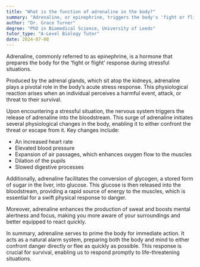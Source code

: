```yaml
---
title: "What is the function of adrenaline in the body?"
summary: "Adrenaline, or epinephrine, triggers the body's 'fight or flight' response, preparing it to react effectively during stressful situations."
author: "Dr. Grace Turner"
degree: "PhD in Biomedical Science, University of Leeds"
tutor_type: "A-Level Biology Tutor"
date: 2024-07-08
---
```


Adrenaline, commonly referred to as epinephrine, is a hormone that prepares the body for the 'fight or flight' response during stressful situations.

Produced by the adrenal glands, which sit atop the kidneys, adrenaline plays a pivotal role in the body’s acute stress response. This physiological reaction arises when an individual perceives a harmful event, attack, or threat to their survival.

Upon encountering a stressful situation, the nervous system triggers the release of adrenaline into the bloodstream. This surge of adrenaline initiates several physiological changes in the body, enabling it to either confront the threat or escape from it. Key changes include:

- An increased heart rate
- Elevated blood pressure
- Expansion of air passages, which enhances oxygen flow to the muscles
- Dilation of the pupils
- Slowed digestive processes

Additionally, adrenaline facilitates the conversion of glycogen, a stored form of sugar in the liver, into glucose. This glucose is then released into the bloodstream, providing a rapid source of energy to the muscles, which is essential for a swift physical response to danger.

Moreover, adrenaline enhances the production of sweat and boosts mental alertness and focus, making you more aware of your surroundings and better equipped to react quickly.

In summary, adrenaline serves to prime the body for immediate action. It acts as a natural alarm system, preparing both the body and mind to either confront danger directly or flee as quickly as possible. This response is crucial for survival, enabling us to respond promptly to life-threatening situations.
    